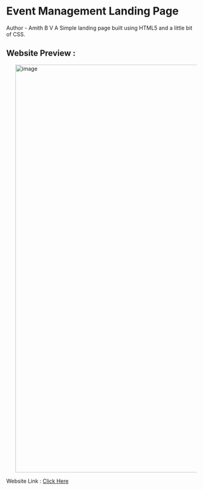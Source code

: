 # Event Management Landing Page

Author - Amith B V
A Simple landing page built using HTML5 and a little bit of CSS.

<h2>Website Preview : </h2>

<ol>
    <img width="1080" alt="image" src="https://github.com/AmithBV0606/Event-Management-Page./assets/154083629/0dadd4f6-d459-439a-90e1-4bb7542064ce">
</ol>

Website Link : <a href="https://big-bytes.netlify.app/">Click Here<a>

